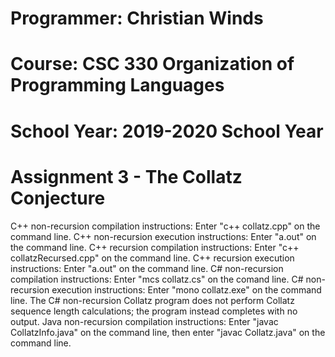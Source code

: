 # Programmer: Christian Winds
# Course: CSC 330 Organization of Programming Languages
# School Year: 2019-2020 School Year

# Assignment 3 - The Collatz Conjecture

C++ non-recursion compilation instructions: Enter "c++ collatz.cpp" on the
command line.
C++ non-recursion execution instructions: Enter "a.out" on the command line.
C++ recursion compilation instructions: Enter "c++ collatzRecursed.cpp" on the
command line.
C++ recursion execution instructions: Enter "a.out" on the command line.
C# non-recursion compilation instructions: Enter "mcs collatz.cs" on the comand
line.
C# non-recursion execution instructions: Enter "mono collatz.exe" on the command
line. The C# non-recursion Collatz program does not perform Collatz sequence
length calculations; the program instead completes with no output.
Java non-recursion compilation instructions: Enter "javac CollatzInfo.java" on
the command line, then enter "javac Collatz.java" on the command line.
